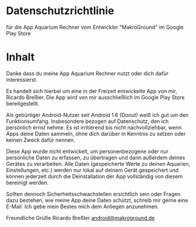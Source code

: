 # Datenschutzrichtlinie
für die App Aquarium Rechner vom Entwickler "MakroGround" im Google Play Store

# Inhalt
Danke dass du meine App Aquarium Rechner nutzt oder dich dafür interessierst.

Es handelt sich hierbei um eine in der Freizeit entwickelte App von mir, Ricardo Breßler. Die App wird von mir ausschließlich im Google Play Store bereitgestellt.

Als gebürtiger Android-Nutzer seit Android 1.6 (Donut) weiß ich gut um den Funktionsumfang. Insbesondere bezogen auf Datenschutz, den ich persönlich ernst nehme.
Es ist irritierend bis nicht nachvollziehbar, wenn Apps deine Daten sammeln, ohne dich darüber in Kenntnis zu setzen oder keinen Zweck dafür nennen.

Diese App wurde nicht entwickelt, um personenbezogene oder nur persönliche Daten zu erfassen, zu übertragen und dann außerdem deines Gerätes zu verarbeiten. Alle Daten (gespeicherte Werte zu deinen Aquarien, Einstellungen, etc.) werden nur lokal auf deinem Gerät gespeichert und können jederzeit durch die Deinstallation der App  vollständig von diesem bereinigt werden.

Sollten dennoch Sicherheitsschwachstellen ersichtlich sein oder Fragen dazu bestehen, wie meine App deine Daten schützt, schreib mir gerne eine E-Mail. Ich gebe mein Bestes mich dem Anliegen anzunehmen.

Freundliche Grüße
Ricardo Breßler
android@makroground.de
